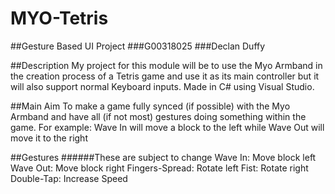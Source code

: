 # MYO-Tetris
##Gesture Based UI Project
###G00318025
###Declan Duffy

##Description
My project for this module will be to use the Myo Armband in the creation process of a Tetris game and use it as its 
main controller but it will also support normal Keyboard inputs. Made in C# using Visual Studio.

##Main Aim
To make a game fully synced (if possible) with the Myo Armband and have all (if not most) gestures doing something 
within the game. For example: Wave In will move a block to the left while Wave Out will move it to the right

##Gestures
######These are subject to change
Wave In: Move block left
Wave Out: Move block right
Fingers-Spread: Rotate left
Fist: Rotate right
Double-Tap: Increase Speed
